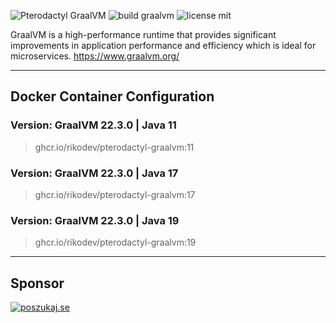 ![Pterodactyl GraalVM](https://i.imgur.com/06WBUID.png)
![build graalvm](https://github.com/RikoDEV/pterodactyl-graalvm/actions/workflows/docker-image.yml/badge.svg)
![license mit](https://img.shields.io/badge/license-MIT-green)

GraalVM is a high-performance runtime that provides significant improvements in application performance and efficiency which is ideal for microservices. https://www.graalvm.org/
___
## Docker Container Configuration

### Version: GraalVM 22.3.0 | Java 11
> ghcr.io/rikodev/pterodactyl-graalvm:11

### Version: GraalVM 22.3.0 | Java 17
> ghcr.io/rikodev/pterodactyl-graalvm:17

### Version: GraalVM 22.3.0 | Java 19
> ghcr.io/rikodev/pterodactyl-graalvm:19

___
## Sponsor
[![poszukaj.se](https://poszukaj.se/storage/branding/wetrackyouplay.jpg)](https://poszukaj.se/)
